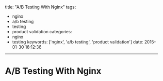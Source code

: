 title: "A/B Testing With Nginx"
tags:
 - nginx
 - a/b testing
 - testing
 - product validation
categories:
  - nginx
  - testing
keywords: ['nginx', 'a/b testing', 'product validation']
date: 2015-01-30 16:12:36
---

# A/B Testing With Nginx
